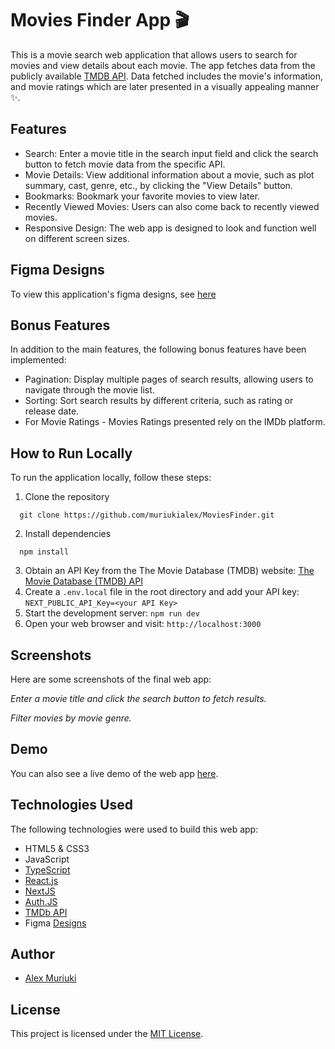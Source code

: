 # Movies Finder App 🎬

This is a movie search web application that allows users to search for movies and view details about each movie. 
The app fetches data from the publicly available [TMDB API](https://developer.themoviedb.org/). Data fetched includes the movie's information, and movie ratings which are later presented in a visually appealing manner ✨.

## Features

-   Search: Enter a movie title in the search input field and click the search button to fetch movie data from the specific API.
-   Movie Details: View additional information about a movie, such as plot summary, cast, genre, etc., by clicking the "View Details" button.
-   Bookmarks: Bookmark your favorite movies to view later.
-   Recently Viewed Movies: Users can also come back to recently viewed movies.
-   Responsive Design: The web app is designed to look and function well on different screen sizes.

## Figma Designs

To view this application's figma designs, see [here](https://www.figma.com/file/aqhVPaVGDh8nlsyX62zcNj/movies-finder?type=design&node-id=0%3A1&mode=design&t=uKYtvAsH9sdhwwRD-1)

## Bonus Features

In addition to the main features, the following bonus features have been implemented:

-   Pagination: Display multiple pages of search results, allowing users to navigate through the movie list.
-   Sorting: Sort search results by different criteria, such as rating or release date.
-   For Movie Ratings - Movies Ratings presented rely on the IMDb platform.

## How to Run Locally

To run the application locally, follow these steps:

1. Clone the repository
  ```shell
    git clone https://github.com/muriukialex/MoviesFinder.git
  ```
2. Install dependencies
  ```shell
    npm install
  ```
3. Obtain an API Key from the The Movie Database (TMDB) website: [The Movie Database (TMDB) API](https://developer.themoviedb.org/reference/intro/getting-started)
5. Create a `.env.local` file in the root directory and add your API key: `NEXT_PUBLIC_API_Key=<your API Key>`
6. Start the development server: `npm run dev`
7. Open your web browser and visit: `http://localhost:3000`

## Screenshots

Here are some screenshots of the final web app:

_Enter a movie title and click the search button to fetch results._


_Filter movies by movie genre._

## Demo

You can also see a live demo of the web app [here](https://example.com/).

## Technologies Used

The following technologies were used to build this web app:

-   HTML5 & CSS3
-   JavaScript
-   [TypeScript](https://www.typescriptlang.org/docs/)
-   [React.js](https://react.dev/)
-   [NextJS](https://nextjs.org/)
-   [Auth.JS](https://authjs.dev/)
-   [TMDb API](https://developer.themoviedb.org/)
-   Figma [Designs](https://www.figma.com/file/aqhVPaVGDh8nlsyX62zcNj/movies-finder?type=design&node-id=0%3A1&mode=design&t=uKYtvAsH9sdhwwRD-1)

## Author

-   [Alex Muriuki](https://github.com/muriukialex)

## License

This project is licensed under the [MIT License](https://opensource.org/license/mit/).
